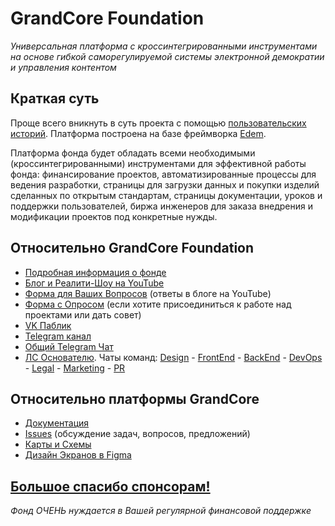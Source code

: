 # GrandCore Foundation
*Универсальная платформа с кроссинтегрированными инструментами на основе гибкой саморегулируемой системы электронной демократии и управления контентом*

## Краткая суть 
Проще всего вникнуть в суть проекта с помощью [пользовательских историй](https://github.com/grandcore/GrandCore_Planform/blob/master/documentation/stories.md). Платформа построена на базе фреймворка [Edem](https://github.com/grandcore/GrandCore_Planform/tree/master/documentation).  

Платформа фонда будет обладать всеми необходимыми (кроссинтегрированными) инструментами для эффективной работы фонда: финансирование проектов, автоматизированные процессы для ведения разработки, страницы для загрузки данных и покупки изделий сделанных по открытым стандартам, страницы документации, уроков и поддержки пользователей, биржа инженеров для заказа внедрения и модификации проектов под конкретные нужды. 

## Относительно GrandCore Foundation
- [Подробная информация о фонде](https://github.com/grandcore/Grandcore_Information)
- [Блог и Реалити-Шоу на YouTube](https://www.youtube.com/channel/UCCcI0eNBhfd0qHIzZLDvKVA)
- [Форма для Ваших Вопросов](https://forms.gle/WSUskFHmhyangj3b9) (ответы в блоге на YouTube)
- [Форма с Опросом](https://forms.gle/pMY5AqqdYUzMhdSK8) (если хотите присоединиться к работе над проектами или дать совет)
- [VK Паблик](https://vk.com/grandcore)
- [Telegram канал](https://t.me/grandcore)
- [Общий Telegram Чат](https://t.me/grandcore_chat)
- [ЛС Основателю](https://t.me/i0zgMRV49fX). 
Чаты команд: [Design](https://cutt.ly/4wZ8fdO) - [FrontEnd](https://cutt.ly/LwZ8hiU) - [BackEnd](https://cutt.ly/uwZ8GXF) - [DevOps](https://cutt.ly/GwZ8jEy) - [Legal](https://cutt.ly/YwZ8kpE) - [Marketing](https://cutt.ly/swZ8kYK) - [PR](https://cutt.ly/WwZ8k2u) 

## Относительно платформы GrandCore 
- [Документация](https://github.com/grandcore/GrandCore_Planform/tree/master/documentation)
- [Issues](https://github.com/grandcore/GrandCore_Planform/issues) (обсуждение задач, вопросов, предложений)
- [Карты и Схемы](https://www.draw.io/?lightbox=1&highlight=0000ff&edit=_blank&layers=1&nav=1&title=grandcore.org#Uhttps%3A%2F%2Fdrive.google.com%2Fuc%3Fid%3D1pdNwWqCsGxdrEGcJ6Gn7gH1DTl_yrrLg%26export%3Ddownload)
- [Дизайн Экранов в Figma](https://www.figma.com/file/Ag33afXxUOh2otvXJhwo7i/GrandCore_Planform)


## [Большое спасибо спонсорам!](https://github.com/grandcore/Grandcore_Information/blob/master/money.md) 
*Фонд ОЧЕНЬ нуждается в Вашей регулярной финансовой поддержке*




